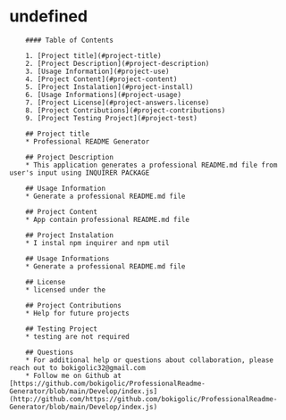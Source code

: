 # undefined


        #### Table of Contents

        1. [Project title](#project-title)
        2. [Project Description](#project-description)
        3. [Usage Information](#project-use)
        4. [Project Content](#project-content)
        5. [Project Instalation](#project-install)
        6. [Usage Informations](#project-usage)
        7. [Project License](#project-answers.license)
        8. [Project Contributions](#project-contributions)
        9. [Project Testing Project](#project-test)
        
        ## Project title
        * Professional README Generator

        ## Project Description
        * This application generates a professional README.md file from user's input using INQUIRER PACKAGE

        ## Usage Information
        * Generate a professional README.md file

        ## Project Content
        * App contain professional README.md file

        ## Project Instalation
        * I instal npm inquirer and npm util

        ## Usage Informations
        * Generate a professional README.md file

        ## License
        * licensed under the 

        ## Project Contributions
        * Help for future projects

        ## Testing Project
        * testing are not required

        ## Questions
        * For additional help or questions about collaboration, please reach out to bokigolic32@gmail.com
        * Follow me on Github at [https://github.com/bokigolic/ProfessionalReadme-Generator/blob/main/Develop/index.js](http://github.com/https://github.com/bokigolic/ProfessionalReadme-Generator/blob/main/Develop/index.js)